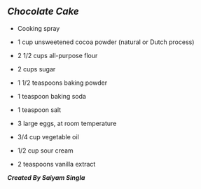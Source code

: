 ## ***Chocolate Cake***

* Cooking spray

* 1 cup unsweetened cocoa powder (natural or Dutch process)

* 2 1/2 cups all-purpose flour

* 2 cups sugar

* 1 1/2 teaspoons baking powder

* 1 teaspoon baking soda

* 1 teaspoon salt

* 3 large eggs, at room temperature

* 3/4 cup vegetable oil

* 1/2 cup sour cream

* 2 teaspoons vanilla extract

***Created By Saiyam Singla***